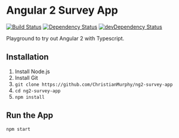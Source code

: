 # Angular 2 Survey App

[![Build Status](https://travis-ci.org/ChristianMurphy/ng2-survey-app.svg?branch=master)](https://travis-ci.org/ChristianMurphy/ng2-survey-app)
[![Dependency Status](https://david-dm.org/ChristianMurphy/ng2-survey-app.svg)](https://david-dm.org/ChristianMurphy/ng2-survey-app)
[![devDependency Status](https://david-dm.org/ChristianMurphy/ng2-survey-app/dev-status.svg)](https://david-dm.org/ChristianMurphy/ng2-survey-app#info=devDependencies)

Playground to try out Angular 2 with Typescript.

## Installation

1. Install Node.js
2. Install Git
3. `git clone https://github.com/ChristianMurphy/ng2-survey-app`
4. `cd ng2-survey-app`
5. `npm install`

## Run the App
`npm start`
